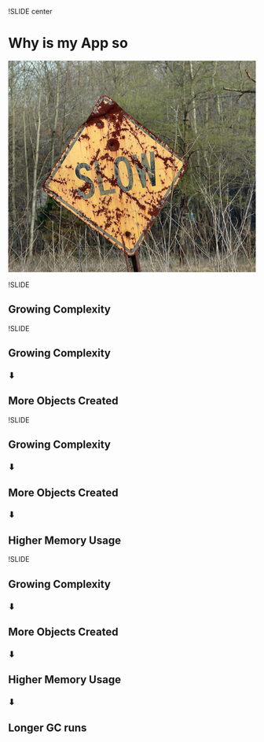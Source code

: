 !SLIDE center
# Why is my App so

![Slow](slow.jpg)

!SLIDE
## Growing Complexity

!SLIDE
## Growing Complexity
### ⬇
## More Objects Created

!SLIDE
## Growing Complexity
### ⬇
## More Objects Created
### ⬇
## Higher Memory Usage

!SLIDE
## Growing Complexity
### ⬇
## More Objects Created
### ⬇
## Higher Memory Usage
### ⬇
## Longer GC runs
